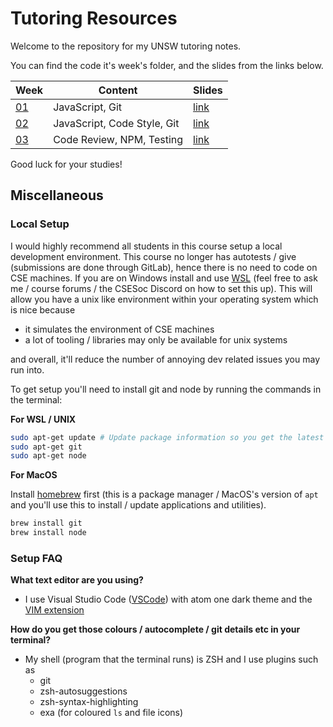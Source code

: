 # Tutoring Resources

Welcome to the repository for my UNSW tutoring notes.

You can find the code it's week's folder, and the slides from the links below.

| Week       | Content                     | Slides                                                                                                       |
| ---------- | --------------------------- | ------------------------------------------------------------------------------------------------------------ |
| [01](wk01) | JavaScript, Git             | [link](https://docs.google.com/presentation/d/1v8AWey1W6xopu4vZoj_QYqUxwHd0YHL2bpJPt4xqsS4/edit?usp=sharing) |
| [02](wk02) | JavaScript, Code Style, Git | [link](https://docs.google.com/presentation/d/1eRcaFwmqmUrdFqDYqexR8ihrizH1AhgKg2qb7naG-18/edit?usp=sharing) |
| [03](wk03) | Code Review, NPM, Testing   | [link](https://docs.google.com/presentation/d/1BU2BcO-AsAgYxjBks7Jqpb1nydWx4ukX6W-XDnx6XEM/edit?usp=sharing) |

Good luck for your studies!

## Miscellaneous

### Local Setup

I would highly recommend all students in this course setup a local development environment.
This course no longer has autotests / give (submissions are done through GitLab), hence there is no need to code on CSE machines.
If you are on Windows install and use [WSL](https://docs.microsoft.com/en-us/windows/wsl/install) (feel free to ask me / course forums / the CSESoc Discord on how to set this up).
This will allow you have a unix like environment within your operating system which is nice because

- it simulates the environment of CSE machines
- a lot of tooling / libraries may only be available for unix systems

and overall, it'll reduce the number of annoying dev related issues you may run into.

To get setup you'll need to install git and node by running the commands in the terminal:

**For WSL / UNIX**

```sh
sudo apt-get update # Update package information so you get the latest versions
sudo apt-get git
sudo apt-get node
```

**For MacOS**

Install [homebrew](https://brew.sh/) first (this is a package manager / MacOS's version of `apt` and you'll use this to install / update applications and utilities).

```sh
brew install git
brew install node
```

### Setup FAQ

**What text editor are you using?**

- I use Visual Studio Code ([VSCode](https://code.visualstudio.com/)) with atom one dark theme and the [VIM extension](https://marketplace.visualstudio.com/items?itemName=vscodevim.vim)

**How do you get those colours / autocomplete / git details etc in your terminal?**

- My shell (program that the terminal runs) is ZSH and I use plugins such as
  - git
  - zsh-autosuggestions
  - zsh-syntax-highlighting
  - exa (for coloured `ls` and file icons)

